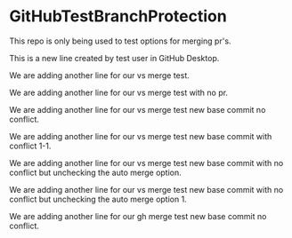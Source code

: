 # GitHubTestBranchProtection

This repo is only being used to test options for merging pr's.

This is a new line created by test user in GitHub Desktop.

We are adding another line for our vs merge test.

We are adding another line for our vs merge test with no pr.

We are adding another line for our vs merge test new base commit no conflict.

We are adding another line for our vs merge test new base commit with conflict 1-1.

We are adding another line for our vs merge test new base commit with no conflict but unchecking the auto merge option.

We are adding another line for our vs merge test new base commit with no conflict but unchecking the auto merge option 1.

We are adding another line for our gh merge test new base commit no conflict.
